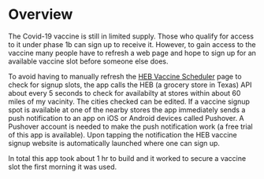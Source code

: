 # Overview

The Covid-19 vaccine is still in limited supply. Those who qualify for access to it under phase 1b can sign up to receive it. However, to gain access to the vaccine many people have to refresh a web page and hope to sign up for an available vaccine slot before someone else does.

To avoid having to manually refresh the [HEB Vaccine Scheduler](https://vaccine.heb.com/scheduler) page to check for signup slots, the app calls the HEB (a grocery store in Texas) API about every 5 seconds to check for availabilty at stores within about 60 miles of my vacinity. The cities checked can be edited. If a vaccine signup spot is available at one of the nearby stores the app immediately sends a push notification to an app on iOS or Android devices called Pushover. A Pushover account is needed to make the push notification work (a free trial of this app is available). Upon tapping the notification the HEB vaccine signup website is automatically launched where one can sign up.

In total this app took about 1 hr to build and it worked to secure a vaccine slot the first morning it was used.
